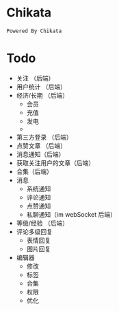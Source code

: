 # Chikata
	Powered By Chikata
# Todo
 - 关注 （后端）
 - 用户统计 （后端）
 - 经济/长期 （后端）
   - 会员
   - 充值
   - 发电
   - 
 - 第三方登录 （后端）
 - 点赞文章 （后端）
 - 消息通知（后端）
 - 获取关注用户的文章（后端）
 - 合集（后端）
 - 消息
    - 系统通知
	- 评论通知
	- 点赞通知
	- 私聊通知（im webSocket 后端）
 - 等级/经验 （后端）
 - 评论多级回复
   - 表情回复
   - 图片回复
 - 编辑器
   - 修改
   - 标签
   - 合集
   - 权限
   - 优化